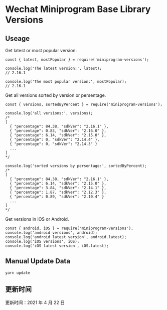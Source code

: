 
# Wechat Miniprogram Base Library Versions

## Useage

Get latest or most popular version:

```;
const { latest, mostPopular } = require('miniprogram-versions');

console.log('The latest version:', latest);
// 2.16.1

console.log('The most popular version:', mostPopular);
// 2.16.1

```

Get all versions sorted by version or persentage.

```
const { versions, sortedByPercent } = require('miniprogram-versions');

console.log('all versions:', versions);
/*
[
  { "percentage": 84.38, "sdkVer": "2.16.1" },
  { "percentage": 0.83, "sdkVer": "2.16.0" },
  { "percentage": 6.14, "sdkVer": "2.15.0" },
  { "percentage": 0, "sdkVer": "2.14.4" },
  { "percentage": 0, "sdkVer": "2.14.3" }
  ...
]
*/

console.log('sorted versions by persentage:', sortedByPercent);
/*
[
  { "percentage": 84.38, "sdkVer": "2.16.1" },
  { "percentage": 6.14, "sdkVer": "2.15.0" },
  { "percentage": 3.84, "sdkVer": "2.14.1" },
  { "percentage": 1.87, "sdkVer": "2.12.3" },
  { "percentage": 0.89, "sdkVer": "2.10.4" }
  ...
]
*/
```

Get versions in iOS or Android.

```
const { android, iOS } = require('miniprogram-versions');
console.log('android versions', android);
console.log('android latest version', android.latest);
console.log('iOS versions', iOS);
console.log('iOS latest version', iOS.latest);
```

## Manual Update Data

```
yarn update
```

## 更新时间

更新时间：2021 年 4 月 22 日

